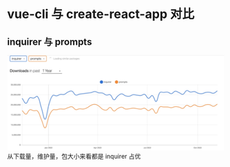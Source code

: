 # vue-cli 与 create-react-app 对比

## inquirer 与 prompts

![4-1](./img/4-1.jpg)
从下载量，维护量，包大小来看都是 inquirer 占优
